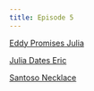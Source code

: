 ```yaml
---
title: Episode 5
---
```


[Eddy Promises Julia](../synopsis/eddy_promises_julia.md)

[Julia Dates Eric](../synopsis/julia_dates_eric.md)

[Santoso Necklace](../synopsis/santoso_necklace.md)
